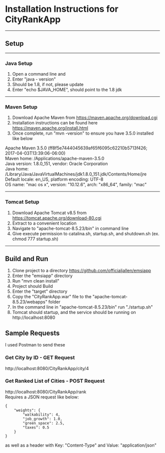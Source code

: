# Installation Instructions for CityRankApp

---
## Setup
---

### Java Setup
1. Open a command line and
2. Enter "java - version"
3. Should be 1.8, if not, please update
4. Enter "echo $JAVA_HOME", should point to the 1.8 jdk

---

### Maven Setup
1. Download Apache Maven from https://maven.apache.org/download.cgi
2. Installation instructions can be found here https://maven.apache.org/install.html
3. Once complete, run "mvn -version" to ensure you have 3.5.0 installed like below

Apache Maven 3.5.0 (ff8f5e7444045639af65f6095c62210b5713f426; 2017-04-03T13:39:06-06:00)  
Maven home: /Applications/apache-maven-3.5.0  
Java version: 1.8.0_151, vendor: Oracle Corporation  
Java home: /Library/Java/JavaVirtualMachines/jdk1.8.0_151.jdk/Contents/Home/jre  
Default locale: en_US, platform encoding: UTF-8  
OS name: "mac os x", version: "10.12.6", arch: "x86_64", family: "mac"  

---

### Tomcat Setup
1. Download Apache Tomcat v8.5 from https://tomcat.apache.org/download-80.cgi
2. Extract to a convenient location
3. Navigate to "apache-tomcat-8.5.23/bin" in command line
4. Give execute permission to catalina.sh, startup.sh, and shutdown.sh (ex. chmod 777 startup.sh)

---

## Build and Run
1. Clone project to a directory https://github.com/officialjallen/emsiapp
2. Enter the "emsiapp" directory
3. Run "mvn clean install"
4. Project should Build
5. Enter the "target" directory
6. Copy the "CityRankApp.war" file to the "apache-tomcat-8.5.23/webapps" folder
7. In the command line in "apache-tomcat-8.5.23/bin" run "./startup.sh"
8. Tomcat should startup, and the service should be running on http://localhost:8080

## Sample Requests
I used Postman to send these

### Get City by ID - GET Request
http://localhost:8080/CityRankApp/city/4

### Get Ranked List of Cities - POST Request
http://localhost:8080/CityRankApp/rank  
Requires a JSON request like below:  
```
{  
	"weights": {  
		"walkability": 4,  
		"job_growth": 1.0,  
		"green_space": 2.5,  
		"taxes": 0.5  
	}  
}  
```
as well as a header with Key: "Content-Type" and Value: "application/json"
